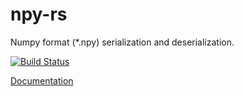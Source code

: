 
# npy-rs

Numpy format (*.npy) serialization and deserialization.

[![Build Status](xxx)](xxx)

[Documentation](http://xxx.com)
